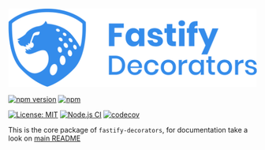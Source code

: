 [![Fastify decorators](../assets/logo.png)](https://github.com/L2jLiga/fastify-decorators)

[![npm version](https://badge.fury.io/js/fastify-decorators.svg?colorB=brightgreen)](https://www.npmjs.com/package/fastify-decorators)
[![npm](https://img.shields.io/npm/dm/fastify-decorators.svg?colorB=brightgreen)](https://www.npmjs.com/package/fastify-decorators)

[![License: MIT](https://img.shields.io/badge/License-MIT-brightgreen.svg)](https://opensource.org/licenses/MIT)
[![Node.js CI](https://github.com/L2jLiga/fastify-decorators/actions/workflows/nodejs.yml/badge.svg)](https://github.com/L2jLiga/fastify-decorators/actions/workflows/nodejs.yml)
[![codecov](https://codecov.io/gh/L2jLiga/fastify-decorators/branch/v3/graph/badge.svg)](https://codecov.io/gh/L2jLiga/fastify-decorators)

This is the core package of `fastify-decorators`, for documentation take a look on [main README](../README.md)
